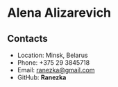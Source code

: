 # Alena Alizarevich

## Contacts
* Location: Minsk, Belarus
* Phone: +375 29 3845718
* Email: ranezka@gmail.com
* GitHub: **Ranezka**
